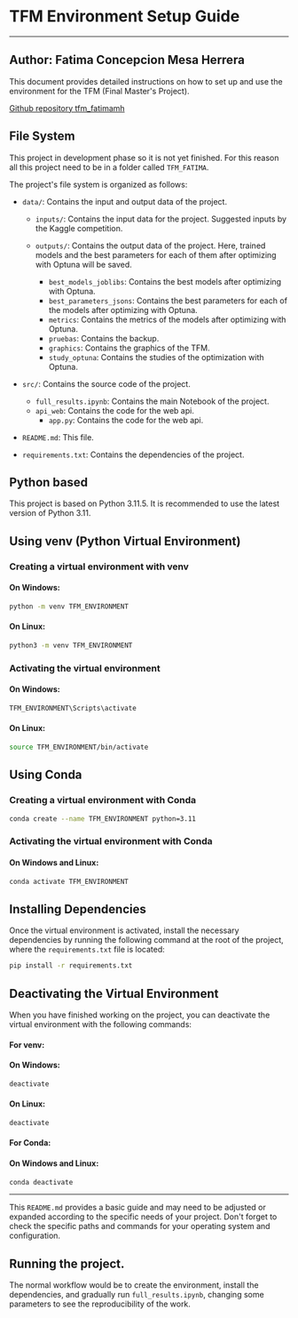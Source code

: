 
# TFM Environment Setup Guide

---
__Author__: Fatima Concepcion Mesa Herrera
---

This document provides detailed instructions on how to set up and use the environment for the TFM (Final Master's Project).

[Github repository tfm_fatimamh](https://github.com/FatimaMHerrera/tfm_fatimamh.git)

## File System

This project in development phase so it is not yet finished.
For this reason all this project need to be in a folder called `TFM_FATIMA`.


The project's file system is organized as follows:

- `data/`: Contains the input and output data of the project.
    - `inputs/`: Contains the input data for the project. Suggested inputs by the Kaggle competition.
    
    - `outputs/`: Contains the output data of the project. Here, trained models and the best parameters for each of them after optimizing with Optuna will be saved.
        - `best_models_joblibs`: Contains the best models after optimizing with Optuna.
        - `best_parameters_jsons`: Contains the best parameters for each of the models after optimizing with Optuna.
        - `metrics`: Contains the metrics of the models after optimizing with Optuna.
        - `pruebas`: Contains the backup.
        - `graphics`: Contains the graphics of the TFM.
        - `study_optuna`: Contains the studies of the optimization with Optuna.

- `src/`: Contains the source code of the project.
    - `full_results.ipynb`: Contains the main Notebook of the project.
    - `api_web`: Contains the code for the web api.
      - `app.py`: Contains the code for the web api.

- `README.md`: This file.  
- `requirements.txt`: Contains the dependencies of the project.


## Python based

This project is based on Python 3.11.5. It is recommended to use the latest version of Python 3.11.

## Using venv (Python Virtual Environment)

### Creating a virtual environment with venv

#### On Windows:

```bash
python -m venv TFM_ENVIRONMENT
```

#### On Linux:

```bash
python3 -m venv TFM_ENVIRONMENT
```

### Activating the virtual environment

#### On Windows:

```bash
TFM_ENVIRONMENT\Scripts\activate
```

#### On Linux:

```bash
source TFM_ENVIRONMENT/bin/activate
```

## Using Conda

### Creating a virtual environment with Conda

```bash
conda create --name TFM_ENVIRONMENT python=3.11
```

### Activating the virtual environment with Conda

#### On Windows and Linux:

```bash
conda activate TFM_ENVIRONMENT
```

## Installing Dependencies

Once the virtual environment is activated, install the necessary dependencies by running the following command at the root of the project, where the `requirements.txt` file is located:

```bash
pip install -r requirements.txt
```

## Deactivating the Virtual Environment

When you have finished working on the project, you can deactivate the virtual environment with the following commands:

#### For venv:

#### On Windows:
```bash
deactivate
```

#### On Linux:
```bash
deactivate
```

#### For Conda:

#### On Windows and Linux:
```bash
conda deactivate
```

---

This `README.md` provides a basic guide and may need to be adjusted or expanded according to the specific needs of your project. Don't forget to check the specific paths and commands for your operating system and configuration.


## Running the project.
The normal workflow would be to create the environment, install the dependencies, and gradually run `full_results.ipynb`, changing some parameters to see the reproducibility of the work.